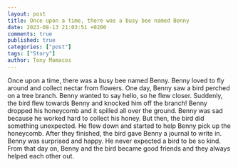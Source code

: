 ```yaml
---
layout: post
title: Once upon a time, there was a busy bee named Benny
date: 2023-08-13 21:03:51 +0200
comments: true
published: true
categories: ["post"]
tags: ["Story"]
author: Tony Mamacos
---
```

Once upon a time, there was a busy bee named Benny. Benny loved to fly around and collect nectar from flowers. One day, Benny saw a bird perched on a tree branch. Benny wanted to say hello, so he flew closer.
Suddenly, the bird flew towards Benny and knocked him off the branch! Benny dropped his honeycomb and it spilled all over the ground. Benny was sad because he worked hard to collect his honey. But then, the bird did something unexpected. He flew down and started to help Benny pick up the honeycomb.
After they finished, the bird gave Benny a journal to write in. Benny was surprised and happy. He never expected a bird to be so kind. From that day on, Benny and the bird became good friends and they always helped each other out.
